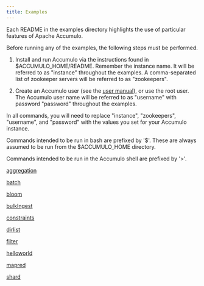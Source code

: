 ```yaml
---
title: Examples
---
```


Each README in the examples directory highlights the use of particular features of Apache Accumulo.

Before running any of the examples, the following steps must be performed.

1. Install and run Accumulo via the instructions found in $ACCUMULO_HOME/README.
Remember the instance name.  It will be referred to as "instance" throughout the examples.
A comma-separated list of zookeeper servers will be referred to as "zookeepers".

2. Create an Accumulo user (see the [user manual][1]), or use the root user.
The Accumulo user name will be referred to as "username" with password "password" throughout the examples.

In all commands, you will need to replace "instance", "zookeepers", "username", and "password" with the values you set for your Accumulo instance.

Commands intended to be run in bash are prefixed by '$'.  These are always assumed to be run from the $ACCUMULO_HOME directory.

Commands intended to be run in the Accumulo shell are prefixed by '>'.

[1]: /user_manual_1.3-incubating/Accumulo_Shell.html#User_Administration
[aggregation](examples/aggregation.html)

[batch](examples/batch.html)

[bloom](examples/bloom.html)

[bulkIngest](examples/bulkIngest.html)

[constraints](examples/constraints.html)

[dirlist](examples/dirlist.html)

[filter](examples/filter.html)

[helloworld](examples/helloworld.html)

[mapred](examples/mapred.html)

[shard](examples/shard.html)

